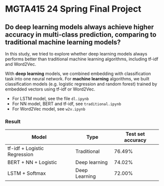 # MGTA415 24 Spring Final Project
## Do deep learning models always achieve higher accuracy in multi-class prediction, comparing to traditional machine learning models?

In this study, we tried to explore whether deep learning models always performs better than traditional machine learning algorithms, including tf-idf and Word2Vec.

With **deep learning** models, we combined embedding with classification task into one neural network. For **machine learning** algorithms, we built classification models (e.g. logistic regression and random forest) trained by embedded vectors using tf-idf or Word2Vec.

- For LSTM model, see the file ```dl.ipynb```
- For NN model, BERT and tf-idf, see ```traditional.ipynb```
- For Word2Vec model, see ```w2v.ipynb```

### Result

| Model | Type  | Test set accuracy | 
| ---------- |------| ------------ | 
| tf-idf + Logistic Regression  | Traditional | 76.49%    |
| BERT + NN + Logistic  | Deep learning | 74.02%    | 
| LSTM + Softmax | Deep Learning | 72.00% |
